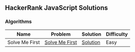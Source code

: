 ## HackerRank JavaScript Solutions

### Algorithms

| Name           | Problem                                                                 | Solution                                                 | Difficulty |
| -------------- | ----------------------------------------------------------------------- | -------------------------------------------------------- | ---------- |
| Solve Me First | [Solve Me First](https://www.hackerrank.com/challenges/solve-me-first/) | [Solution](../Algorithms/Warmup/solve_me_first/index.js) | Easy       |
